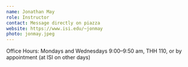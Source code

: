 ```yaml
---
name: Jonathan May
role: Instructor
contact: Message directly on piazza
website: https://www.isi.edu/~jonmay
photo: jonmay.jpeg
---
```


Office Hours: Mondays and Wednesdays 9:00–9:50 am, THH 110, or by appointment (at ISI on other days)
